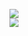 ![](https://github-readme-stats.vercel.app/api/top-langs/?username=roridev&layout=compact&hide=vba&theme=onedark)  
[![](https://i.imgur.com/onpkF2U.png)](http://osu.ppy.sh/users/8945532)
